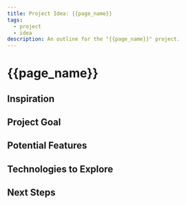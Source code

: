 ```yaml
---
title: Project Idea: {{page_name}}
tags:
  - project
  - idea
description: An outline for the "{{page_name}}" project.
---
```


# {{page_name}}

## Inspiration 

## Project Goal

## Potential Features

## Technologies to Explore

## Next Steps
